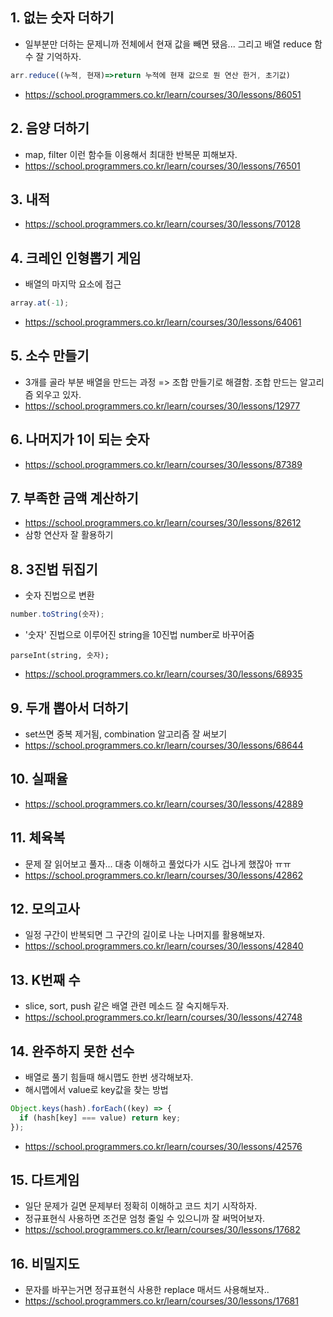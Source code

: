 ## 1. 없는 숫자 더하기

- 일부분만 더하는 문제니까 전체에서 현재 값을 빼면 됐음... 그리고 배열 reduce 함수 잘 기억하자.

```javascript
arr.reduce((누적, 현재)=>return 누적에 현재 값으로 뭔 연산 한거, 초기값)
```

- https://school.programmers.co.kr/learn/courses/30/lessons/86051

## 2. 음양 더하기

- map, filter 이런 함수들 이용해서 최대한 반복문 피해보자.
- https://school.programmers.co.kr/learn/courses/30/lessons/76501

## 3. 내적

- https://school.programmers.co.kr/learn/courses/30/lessons/70128

## 4. 크레인 인형뽑기 게임

- 배열의 마지막 요소에 접근

```javascript
array.at(-1);
```

- https://school.programmers.co.kr/learn/courses/30/lessons/64061

## 5. 소수 만들기

- 3개를 골라 부분 배열을 만드는 과정 => 조합 만들기로 해결함. 조합 만드는 알고리즘 외우고 있자.
- https://school.programmers.co.kr/learn/courses/30/lessons/12977

## 6. 나머지가 1이 되는 숫자

- https://school.programmers.co.kr/learn/courses/30/lessons/87389

## 7. 부족한 금액 계산하기

- https://school.programmers.co.kr/learn/courses/30/lessons/82612
- 삼항 연산자 잘 활용하기

## 8. 3진법 뒤집기

- 숫자 진법으로 변환

```javascript
number.toString(숫자);
```

- '숫자' 진법으로 이루어진 string을 10진법 number로 바꾸어줌

```jsavascript
parseInt(string, 숫자);
```

- https://school.programmers.co.kr/learn/courses/30/lessons/68935

## 9. 두개 뽑아서 더하기

- set쓰면 중복 제거됨, combination 알고리즘 잘 써보기
- https://school.programmers.co.kr/learn/courses/30/lessons/68644

## 10. 실패율

- https://school.programmers.co.kr/learn/courses/30/lessons/42889

## 11. 체육복

- 문제 잘 읽어보고 풀자... 대충 이해하고 풀었다가 시도 겁나게 했잖아 ㅠㅠ
- https://school.programmers.co.kr/learn/courses/30/lessons/42862

## 12. 모의고사

- 일정 구간이 반복되면 그 구간의 길이로 나눈 나머지를 활용해보자.
- https://school.programmers.co.kr/learn/courses/30/lessons/42840

## 13. K번째 수

- slice, sort, push 같은 배열 관련 메소드 잘 숙지해두자.
- https://school.programmers.co.kr/learn/courses/30/lessons/42748

## 14. 완주하지 못한 선수

- 배열로 풀기 힘들때 해시맵도 한번 생각해보자.
- 해시맵에서 value로 key값을 찾는 방법

```javascript
Object.keys(hash).forEach((key) => {
  if (hash[key] === value) return key;
});
```

- https://school.programmers.co.kr/learn/courses/30/lessons/42576

## 15. 다트게임

- 일단 문제가 길면 문제부터 정확히 이해하고 코드 치기 시작하자.
- 정규표현식 사용하면 조건문 엄청 줄일 수 있으니까 잘 써먹어보자.
- https://school.programmers.co.kr/learn/courses/30/lessons/17682

## 16. 비밀지도

- 문자를 바꾸는거면 정규표현식 사용한 replace 매서드 사용해보자..
- https://school.programmers.co.kr/learn/courses/30/lessons/17681
